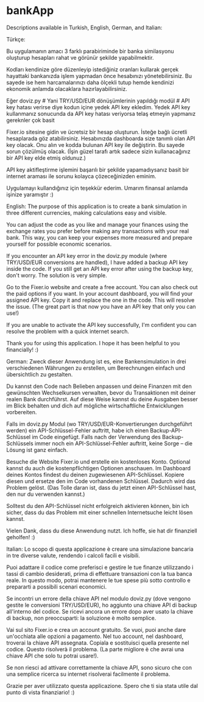 # bankApp 
Descriptions available in Turkish, English, German, and Italian:


Türkçe:

Bu uygulamanın amacı 3 farklı parabiriminde bir banka similasyonu oluşturup hesapları rahat ve görünür şekilde yapabilmektir.

Kodları kendinize göre düzenleyip istediğiniz oranları kullarak gerçek hayattaki bankanızda işlem yapmadan önce hesabınızı yönetebilirsiniz.
Bu sayede ise hem harcamalarınızı daha ölçekli tutup hemde kendinizi ekonomik anlamda olacaklara hazırlayabilirsiniz.

Eğer doviz.py # Yani TRY/USD/EUR dönüşümlerinin yapıldığı modül # API key hatası verirse diye kodun içine yedek API key ekledim.
Yedek API key kullanmanız sonucunda da API key hatası veriyorsa telaş etmeyin yapmanız gereknler çok basit

Fixer.io sitesine gidin ve ücretsiz bir hesap oluşturun. İsteğe bağlı ücretli hesaplarada göz atabilirsiniz.
Hesabınızda dashboarda size tanımlı olan API key olacak.
Onu alın ve kodda bulunan API key ile değiştirin.
Bu sayede sorun çözülmüş olacak. (İşin güzel tarafı artık sadece sizin kullanacağınız bir API key elde etmiş oldunuz.)

API key aktifleştirme işlemini başarılı bir şekilde yapamadıysanız basit bir internet araması ile sorunu kolayca çözeceğinizden eminim.

Uygulamayı kullandığınız için teşekkür ederim. Umarım finansal anlamda işinize yaramıştır :)


English:
The purpose of this application is to create a bank simulation in three different currencies, making calculations easy and visible.

You can adjust the code as you like and manage your finances using the exchange rates you prefer before making any transactions with your real bank. This way, you can keep your expenses more measured and prepare yourself for possible economic scenarios.

If you encounter an API key error in the doviz.py module (where TRY/USD/EUR conversions are handled), I have added a backup API key inside the code. If you still get an API key error after using the backup key, don't worry. The solution is very simple.

Go to the Fixer.io website and create a free account. You can also check out the paid options if you want. In your account dashboard, you will find your assigned API key. Copy it and replace the one in the code. This will resolve the issue. (The great part is that now you have an API key that only you can use!)

If you are unable to activate the API key successfully, I'm confident you can resolve the problem with a quick internet search.

Thank you for using this application. I hope it has been helpful to you financially! :)


German:
Zweck dieser Anwendung ist es, eine Bankensimulation in drei verschiedenen Währungen zu erstellen, um Berechnungen einfach und übersichtlich zu gestalten.

Du kannst den Code nach Belieben anpassen und deine Finanzen mit den gewünschten Wechselkursen verwalten, bevor du Transaktionen mit deiner realen Bank durchführst. Auf diese Weise kannst du deine Ausgaben besser im Blick behalten und dich auf mögliche wirtschaftliche Entwicklungen vorbereiten.

Falls im doviz.py Modul (wo TRY/USD/EUR-Konvertierungen durchgeführt werden) ein API-Schlüssel-Fehler auftritt, habe ich einen Backup-API-Schlüssel im Code eingefügt. Falls nach der Verwendung des Backup-Schlüssels immer noch ein API-Schlüssel-Fehler auftritt, keine Sorge – die Lösung ist ganz einfach.

Besuche die Website Fixer.io und erstelle ein kostenloses Konto. Optional kannst du auch die kostenpflichtigen Optionen anschauen. Im Dashboard deines Kontos findest du deinen zugewiesenen API-Schlüssel. Kopiere diesen und ersetze den im Code vorhandenen Schlüssel. Dadurch wird das Problem gelöst. (Das Tolle daran ist, dass du jetzt einen API-Schlüssel hast, den nur du verwenden kannst.)

Solltest du den API-Schlüssel nicht erfolgreich aktivieren können, bin ich sicher, dass du das Problem mit einer schnellen Internetsuche leicht lösen kannst.

Vielen Dank, dass du diese Anwendung nutzt. Ich hoffe, sie hat dir finanziell geholfen! :)



Italian:
Lo scopo di questa applicazione è creare una simulazione bancaria in tre diverse valute, rendendo i calcoli facili e visibili.

Puoi adattare il codice come preferisci e gestire le tue finanze utilizzando i tassi di cambio desiderati, prima di effettuare transazioni con la tua banca reale. In questo modo, potrai mantenere le tue spese più sotto controllo e prepararti a possibili scenari economici.

Se incontri un errore della chiave API nel modulo doviz.py (dove vengono gestite le conversioni TRY/USD/EUR), ho aggiunto una chiave API di backup all'interno del codice. Se ricevi ancora un errore dopo aver usato la chiave di backup, non preoccuparti: la soluzione è molto semplice.

Vai sul sito Fixer.io e crea un account gratuito. Se vuoi, puoi anche dare un'occhiata alle opzioni a pagamento. Nel tuo account, nel dashboard, troverai la chiave API assegnata. Copiala e sostituisci quella presente nel codice. Questo risolverà il problema. (La parte migliore è che avrai una chiave API che solo tu potrai usare!).

Se non riesci ad attivare correttamente la chiave API, sono sicuro che con una semplice ricerca su internet risolverai facilmente il problema.

Grazie per aver utilizzato questa applicazione. Spero che ti sia stata utile dal punto di vista finanziario! :)



